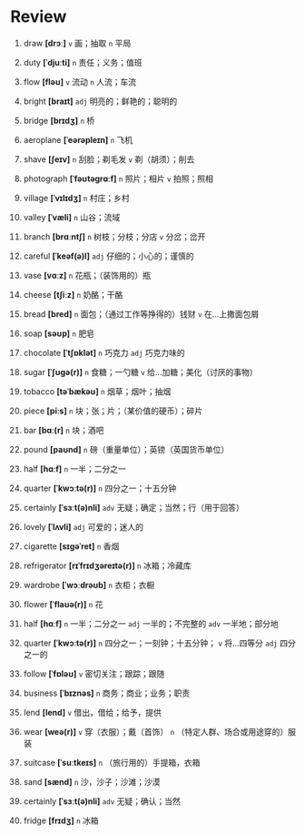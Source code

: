 # Review

1. draw **[drɔː]** `v` 画；抽取 `n` 平局

2. duty **[ˈdjuːti]** `n` 责任；义务；值班

3. flow **[fləʊ]** `v` 流动 `n` 人流；车流

4. bright **[braɪt]** `adj` 明亮的；鲜艳的；聪明的

5. bridge **[brɪdʒ]** `n` 桥

6. aeroplane **[ˈeərəpleɪn]** `n` 飞机

7. shave **[ʃeɪv]** `n` 刮脸；剃毛发 `v` 剃（胡须）；削去

8. photograph **[ˈfəʊtəɡrɑːf]** `n` 照片；相片 `v` 拍照；照相

9. village **[ˈvɪlɪdʒ]** `n` 村庄；乡村

10. valley **[ˈvæli]** `n` 山谷；流域

11. branch **[brɑːntʃ]** `n` 树枝；分枝；分店 `v` 分岔；岔开

12. careful **[ˈkeəf(ə)l]** `adj` 仔细的；小心的；谨慎的

13. vase **[vɑːz]** `n` 花瓶；（装饰用的）瓶

14. cheese **[tʃiːz]** `n` 奶酪；干酪

15. bread **[bred]** `n` 面包；（通过工作等挣得的）钱财 `v` 在...上撒面包屑

16. soap **[səʊp]** `n` 肥皂

17. chocolate **[ˈtʃɒklət]** `n` 巧克力 `adj` 巧克力味的

18. sugar **[ˈʃʊɡə(r)]** `n` 食糖；一勺糖 `v` 给...加糖；美化（讨厌的事物）

19. tobacco **[təˈbækəʊ]** `n` 烟草；烟叶；抽烟

20. piece **[piːs]** `n` 块；张；片；（某价值的硬币）；碎片

21. bar **[bɑː(r]** `n` 块；酒吧

22. pound **[paʊnd]** `n` 磅（重量单位）；英镑（英国货币单位）

23. half **[hɑːf]** `n` 一半；二分之一

24. quarter **[ˈkwɔːtə(r)]** `n` 四分之一；十五分钟

25. certainly **[ˈsɜːt(ə)nli]** `adv` 无疑；确定；当然；行（用于回答）

26. lovely **[ˈlʌvli]** `adj` 可爱的；迷人的

27. cigarette **[sɪɡəˈret]** `n` 香烟

28. refrigerator **[rɪˈfrɪdʒəreɪtə(r)]** `n` 冰箱；冷藏库

29. wardrobe **[ˈwɔːdrəʊb]** `n` 衣柜；衣橱

30. flower **[ˈflaʊə(r)]** `n` 花

31. half **[hɑːf]** `n` 一半；二分之一 `adj` 一半的；不完整的 `adv` 一半地；部分地

32. quarter **[ˈkwɔːtə(r)]** `n` 四分之一；一刻钟；十五分钟； `v` 将...四等分 `adj` 四分之一的

33. follow **[ˈfɒləʊ]** `v` 密切关注；跟踪；跟随

34. business **[ˈbɪznəs]** `n` 商务；商业；业务；职责

35. lend **[lend]** `v` 借出，借给；给予，提供

36. wear **[weə(r)]** `v` 穿（衣服）；戴（首饰） `n` （特定人群、场合或用途穿的）服装

37. suitcase **[ˈsuːtkeɪs]** `n` （旅行用的）手提箱，衣箱

38. sand **[sænd]** `n` 沙，沙子；沙滩；沙漠

39. certainly **[ˈsɜːt(ə)nli]** `adv` 无疑；确认；当然

40. fridge **[frɪdʒ]** `n` 冰箱
